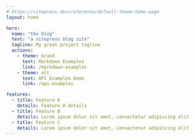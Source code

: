```yaml
---
# https://vitepress.dev/reference/default-theme-home-page
layout: home

hero:
  name: "the blog"
  text: "a vitepress blog site"
  tagline: My great project tagline
  actions:
    - theme: brand
      text: Markdown Examples
      link: /markdown-examples
    - theme: alt
      text: API Examples Demo
      link: /api-examples

features:
  - title: Feature A
    details: Feature A details
  - title: Feature B
    details: Lorem ipsum dolor sit amet, consectetur adipiscing elit
  - title: Feature C
    details: Lorem ipsum dolor sit amet, consectetur adipiscing elit
---
```


